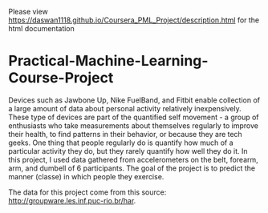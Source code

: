 Please view https://daswan1118.github.io/Coursera_PML_Project/description.html for the html documentation

# Practical-Machine-Learning-Course-Project
Devices such as Jawbone Up, Nike FuelBand, and Fitbit enable collection of a large amount of data about personal activity relatively inexpensively. These type of devices are part of the quantified self movement - a group of enthusiasts who take measurements about themselves regularly to improve their health, to find patterns in their behavior, or because they are tech geeks. One thing that people regularly do is quantify how much of a particular activity they do, but they rarely quantify how well they do it. In this project, I used data gathered from accelerometers on the belt, forearm, arm, and dumbell of 6 participants. The goal of the project is to predict the manner (classe) in which people they exercise. 

The data for this project come from this source: http://groupware.les.inf.puc-rio.br/har.
